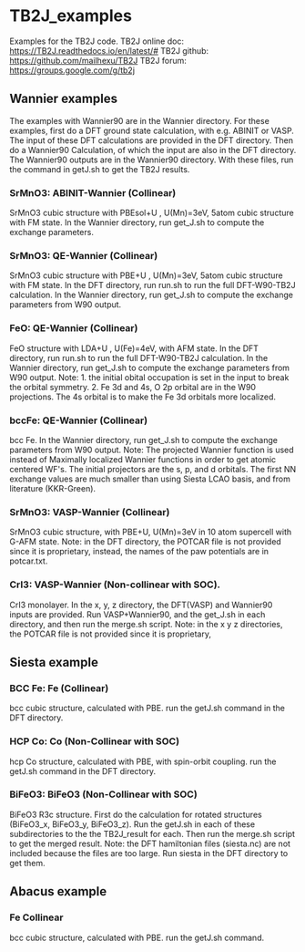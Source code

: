 # TB2J_examples
Examples for the TB2J code.
TB2J online doc: https://TB2J.readthedocs.io/en/latest/#
TB2J github: https://github.com/mailhexu/TB2J
TB2J forum: https://groups.google.com/g/tb2j

## Wannier examples
The examples with Wannier90 are in the Wannier directory.
For these examples, first do a DFT ground state calculation, with e.g. ABINIT or VASP. 
The input of these DFT calculations are provided in the DFT directory. 
Then do a Wannier90 Calculation, of which the input are also in the DFT directory. 
The Wannier90 outputs are in the Wannier90 directory. With these files, run the command in 
getJ.sh to get the TB2J results.


### SrMnO3: ABINIT-Wannier (Collinear)
 SrMnO3 cubic structure with PBEsol+U , U(Mn)=3eV, 5atom cubic structure with FM state. 
 In the Wannier directory, run get_J.sh to compute the exchange parameters.

### SrMnO3: QE-Wannier (Collinear)
 SrMnO3 cubic structure with PBE+U , U(Mn)=3eV, 5atom cubic structure with FM state. 
 In the DFT directory, run run.sh to run the full DFT-W90-TB2J calculation.
 In the Wannier directory, run get_J.sh to compute the exchange parameters from W90 output.

### FeO: QE-Wannier (Collinear)
 FeO structure with LDA+U , U(Fe)=4eV, with AFM state. 
 In the DFT directory, run run.sh to run the full DFT-W90-TB2J calculation.
 In the Wannier directory, run get_J.sh to compute the exchange parameters from W90 output.
 Note: 1. the initial obital occupation is set in the input to break the orbital symmetry.
       2. Fe 3d and 4s, O 2p orbital are in the W90 projections. The 4s orbital is to make the Fe 3d orbitals more localized.

### bccFe: QE-Wannier (Collinear)
  bcc Fe.
 In the Wannier directory, run get_J.sh to compute the exchange parameters from W90 output.
 Note: The projected Wannier function is used instead of Maximally localized Wannier functions in order to get atomic centered WF's.
       The initial projectors are the s, p, and d orbitals.
       The first NN exchange values are much smaller than using Siesta LCAO basis, and from literature (KKR-Green). 



### SrMnO3: VASP-Wannier (Collinear)
  SrMnO3 cubic structure, with PBE+U, U(Mn)=3eV in 10 atom supercell with G-AFM state.
  Note: in the DFT directory, the POTCAR file is not provided since it is proprietary, 
instead, the names of the paw potentials are in potcar.txt.


### CrI3: VASP-Wannier (Non-collinear with SOC).
  CrI3 monolayer.
  In the x, y, z directory, the DFT(VASP) and Wannier90 inputs are provided. 
  Run VASP+Wannier90, and the get_J.sh in each directory, and then run the merge.sh script.
  Note: in the x y z directories, the POTCAR file is not provided since it is proprietary, 

## Siesta example

### BCC Fe: Fe (Collinear)
 bcc cubic structure, calculated with PBE. 
 run the getJ.sh command in the DFT directory.

### HCP Co: Co (Non-Collinear with SOC)
 hcp Co structure, calculated with PBE, with spin-orbit coupling. 
 run the getJ.sh command in the DFT directory.

### BiFeO3: BiFeO3 (Non-Collinear with SOC)
 BiFeO3 R3c structure. First do the calculation for rotated structures (BiFeO3_x, BiFeO3_y, BiFeO3_z). Run the getJ.sh in each of these subdirectories to the the TB2J_result for each. Then run the merge.sh script to get the merged result. 
Note: the DFT hamiltonian files (siesta.nc) are not included because the files are too large. Run siesta in the DFT directory to get them. 

## Abacus example

### Fe Collinear
 bcc cubic structure, calculated with PBE. 
 run the getJ.sh command.




